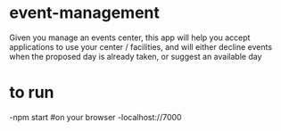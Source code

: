 # event-management
Given you manage an events center, this app will help you accept applications to use your center / facilities, and will either decline events when the proposed day is already taken, or suggest an available day
# to run
-npm start
#on your browser
-localhost://7000
